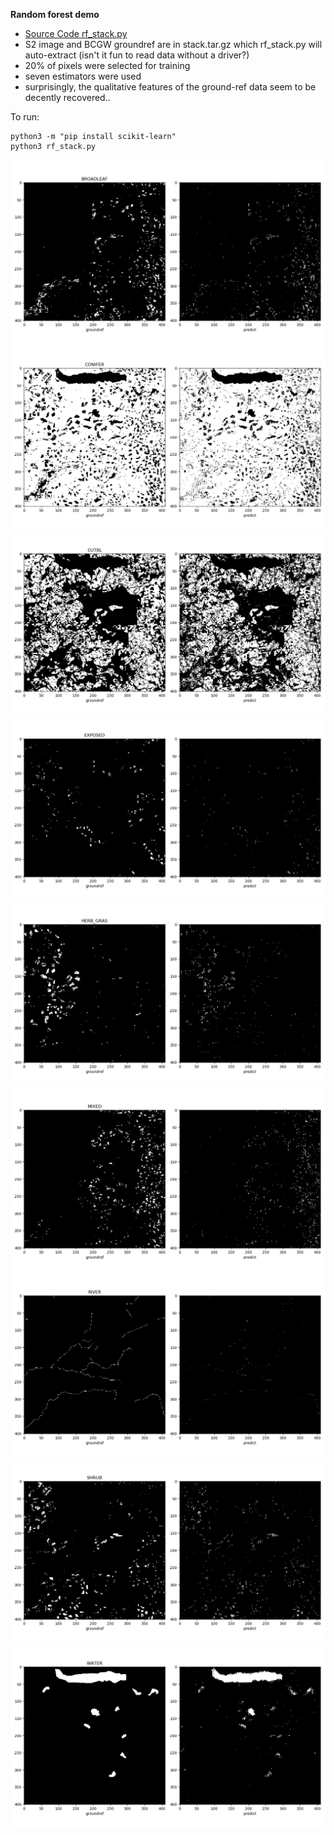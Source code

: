 **Random forest demo**
* [Source Code rf_stack.py](rf_stack.py)
* S2 image and BCGW groundref are in stack.tar.gz which rf_stack.py will auto-extract (isn't it fun to read data without a driver?)
* 20% of pixels were selected for training
* seven estimators were used
* surprisingly, the qualitative features of the ground-ref data seem to be decently recovered..

To run:
```
python3 -m "pip install scikit-learn"
python3 rf_stack.py
```
![BROADLEAF](output/BROADLEAF.png)
![CONIFER](output/CONIFER.png)
![CUTBL](output/CUTBL.png)
![EXPOSED](output/EXPOSED.png)
![HERB_GRAS](output/HERB_GRAS.png)
![MIXED](output/MIXED.png)
![RIVER](output/RIVER.png)
![SHRUB](output/SHRUB.png)
![WATER](output/WATER.png)

